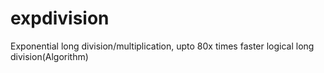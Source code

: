 # expdivision
Exponential long division/multiplication, upto 80x times faster logical long division(Algorithm)

